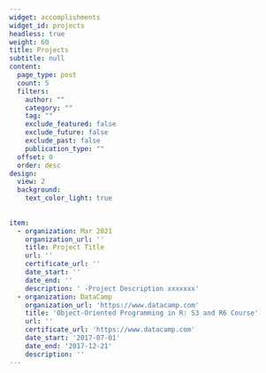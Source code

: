 ```yaml
---
widget: accomplishments
widget_id: projects
headless: true
weight: 60
title: Projects
subtitle: null
content:
  page_type: post
  count: 5
  filters:
    author: ""
    category: ""
    tag: ""
    exclude_featured: false
    exclude_future: false
    exclude_past: false
    publication_type: ""
  offset: 0
  order: desc
design:
  view: 2
  background:
    text_color_light: true
    
    
item:
  - organization: Mar 2021
    organization_url: ''
    title: Project Title
    url: ''
    certificate_url: ''
    date_start: ''
    date_end: ''
    description: ' -Project Description xxxxxxx'
  - organization: DataCamp
    organization_url: 'https://www.datacamp.com'
    title: 'Object-Oriented Programming in R: S3 and R6 Course'
    url: ''
    certificate_url: 'https://www.datacamp.com'
    date_start: '2017-07-01'
    date_end: '2017-12-21'
    description: ''
---
```

